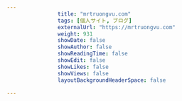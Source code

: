 ---
                title: "mrtruongvu.com"
                tags: [個人サイト, ブログ]
                externalUrl: "https://mrtruongvu.com"
                weight: 931
                showDate: false
                showAuthor: false
                showReadingTime: false
                showEdit: false
                showLikes: false
                showViews: false
                layoutBackgroundHeaderSpace: false
                ---

